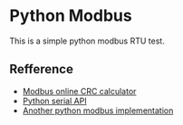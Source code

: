 # Python Modbus
This is a simple python modbus RTU test.

## Refference 
* [Modbus online CRC calculator](https://www.lammertbies.nl/comm/info/crc-calculation)
* [Python serial API](https://pyserial.readthedocs.io/en/latest/pyserial_api.html)
* [Another python modbus implementation](https://blog.robotiq.com/controlling-the-robotiq-2f-gripper-with-modbus-commands-in-python)
